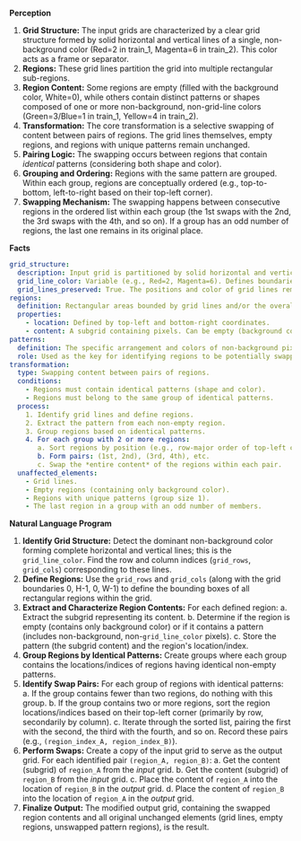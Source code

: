 **Perception**

1.  **Grid Structure:** The input grids are characterized by a clear grid structure formed by solid horizontal and vertical lines of a single, non-background color (Red=2 in train_1, Magenta=6 in train_2). This color acts as a frame or separator.
2.  **Regions:** These grid lines partition the grid into multiple rectangular sub-regions.
3.  **Region Content:** Some regions are empty (filled with the background color, White=0), while others contain distinct patterns or shapes composed of one or more non-background, non-grid-line colors (Green=3/Blue=1 in train_1, Yellow=4 in train_2).
4.  **Transformation:** The core transformation is a selective swapping of content between pairs of regions. The grid lines themselves, empty regions, and regions with unique patterns remain unchanged.
5.  **Pairing Logic:** The swapping occurs between regions that contain *identical* patterns (considering both shape and color).
6.  **Grouping and Ordering:** Regions with the same pattern are grouped. Within each group, regions are conceptually ordered (e.g., top-to-bottom, left-to-right based on their top-left corner).
7.  **Swapping Mechanism:** The swapping happens between consecutive regions in the ordered list within each group (the 1st swaps with the 2nd, the 3rd swaps with the 4th, and so on). If a group has an odd number of regions, the last one remains in its original place.

**Facts**


```yaml
grid_structure:
  description: Input grid is partitioned by solid horizontal and vertical lines of a single dominant color (grid_line_color).
  grid_line_color: Variable (e.g., Red=2, Magenta=6). Defines boundaries for regions.
  grid_lines_preserved: True. The positions and color of grid lines remain unchanged in the output.
regions:
  definition: Rectangular areas bounded by grid lines and/or the overall grid borders.
  properties:
    - location: Defined by top-left and bottom-right coordinates.
    - content: A subgrid containing pixels. Can be empty (background color only) or contain a pattern.
patterns:
  definition: The specific arrangement and colors of non-background pixels within a region's content. Excludes the grid_line_color.
  role: Used as the key for identifying regions to be potentially swapped. Identity requires matching shape, colors, and relative positions within the region.
transformation:
  type: Swapping content between pairs of regions.
  conditions:
    - Regions must contain identical patterns (shape and color).
    - Regions must belong to the same group of identical patterns.
  process:
    1. Identify grid lines and define regions.
    2. Extract the pattern from each non-empty region.
    3. Group regions based on identical patterns.
    4. For each group with 2 or more regions:
       a. Sort regions by position (e.g., row-major order of top-left corners).
       b. Form pairs: (1st, 2nd), (3rd, 4th), etc.
       c. Swap the *entire content* of the regions within each pair.
  unaffected_elements:
    - Grid lines.
    - Empty regions (containing only background color).
    - Regions with unique patterns (group size 1).
    - The last region in a group with an odd number of members.
```


**Natural Language Program**

1.  **Identify Grid Structure:** Detect the dominant non-background color forming complete horizontal and vertical lines; this is the `grid_line_color`. Find the row and column indices (`grid_rows`, `grid_cols`) corresponding to these lines.
2.  **Define Regions:** Use the `grid_rows` and `grid_cols` (along with the grid boundaries 0, H-1, 0, W-1) to define the bounding boxes of all rectangular regions within the grid.
3.  **Extract and Characterize Region Contents:** For each defined region:
    a.  Extract the subgrid representing its content.
    b.  Determine if the region is empty (contains only background color) or if it contains a pattern (includes non-background, non-`grid_line_color` pixels).
    c.  Store the pattern (the subgrid content) and the region's location/index.
4.  **Group Regions by Identical Patterns:** Create groups where each group contains the locations/indices of regions having identical non-empty patterns.
5.  **Identify Swap Pairs:** For each group of regions with identical patterns:
    a.  If the group contains fewer than two regions, do nothing with this group.
    b.  If the group contains two or more regions, sort the region locations/indices based on their top-left corner (primarily by row, secondarily by column).
    c.  Iterate through the sorted list, pairing the first with the second, the third with the fourth, and so on. Record these pairs (e.g., `(region_index_A, region_index_B)`).
6.  **Perform Swaps:** Create a copy of the input grid to serve as the output grid. For each identified pair `(region_A, region_B)`:
    a.  Get the content (subgrid) of `region_A` from the *input* grid.
    b.  Get the content (subgrid) of `region_B` from the *input* grid.
    c.  Place the content of `region_A` into the location of `region_B` in the *output* grid.
    d.  Place the content of `region_B` into the location of `region_A` in the *output* grid.
7.  **Finalize Output:** The modified output grid, containing the swapped region contents and all original unchanged elements (grid lines, empty regions, unswapped pattern regions), is the result.